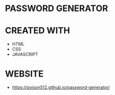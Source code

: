 # PASSWORD GENERATOR
# CREATED WITH
* HTML 
* CSS
* JAVASCRIPT
# WEBSITE
* https://poison512.github.io/password-generator/
